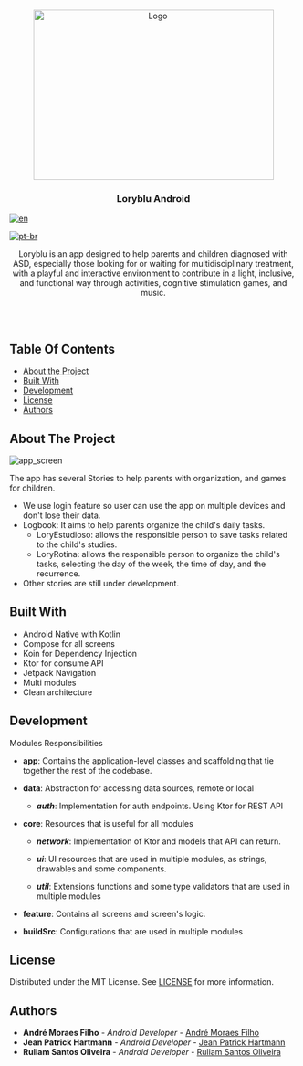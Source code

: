 <br/>

<p align="center">
  <a href="https://github.com/loryblu/loryblu-android">
    <img src="https://github-production-user-asset-6210df.s3.amazonaws.com/69876102/274274731-31580d3d-27d6-476b-b3c7-93cb61e4e3cc.png" alt="Logo" width="421" height="298">
  </a>


  <h3 align="center">Loryblu Android</h3>

[![en](https://img.shields.io/badge/lang-en-red.svg)](https://github.com/loryblu/loryblu-android/blob/development/README.md)

[![pt-br](https://img.shields.io/badge/lang-pt--br-green.svg)](https://github.com/loryblu/loryblu-android/blob/development/README.pt.br.md)

  <p align="center">
    Loryblu is an app designed to help parents and children diagnosed with ASD, especially those looking for or waiting for multidisciplinary treatment, with a playful and interactive environment to contribute in a light, inclusive, and functional way through activities, cognitive stimulation games, and music.
  </p>
<br/>
<br/>

## Table Of Contents

* [About the Project](#about-the-project)
* [Built With](#built-with)
* [Development](#development)
* [License](#license)
* [Authors](#authors)

## About The Project

![app_screen](https://github.com/loryblu/loryblu-android/assets/69876102/09b08090-ba70-4fee-940c-4562c50064ac)

The app has several Stories to help parents with organization, and games for children.
- We use login feature so user can use the app on multiple devices and don't lose their data.
- Logbook: It aims to help parents organize the child's daily tasks.
  -  LoryEstudioso: allows the responsible person to save tasks related to the child's studies.
  -  LoryRotina: allows the responsible person to organize the child's tasks, selecting the day of the week, the time of day, and the recurrence.
- Other stories are still under development. 


## Built With

- Android Native with Kotlin
- Compose for all screens
- Koin for Dependency Injection
- Ktor for consume API
- Jetpack Navigation
- Multi modules
- Clean architecture


## Development

Modules Responsibilities

* **app**: Contains the application-level classes and scaffolding that tie together the rest of the codebase.

* **data**: Abstraction for accessing data sources, remote or local
  * ***auth***: Implementation for auth endpoints. Using Ktor for REST API

- **core**: Resources that is useful for all modules
  - ***network***:  Implementation of Ktor and models that API can return.

  - ***ui***: UI resources that are used in multiple modules, as strings, drawables and some components.

  - ***util***: Extensions functions and some type validators that are used in multiple modules

- **feature**: Contains all screens and screen's logic.
- **buildSrc**: Configurations that are used in multiple modules


## License

Distributed under the MIT License. See [LICENSE](https://github.com/loryblu/loryblu-android/blob/development/LICENSE) for more information.



## Authors

* **André Moraes Filho** - *Android Developer* - [André Moraes Filho](https://github.com/softdevandre)
* **Jean Patrick Hartmann** - *Android Developer* - [Jean Patrick Hartmann](https://github.com/hartmannjean)
* **Ruliam Santos Oliveira** - *Android Developer* - [Ruliam Santos Oliveira](https://github.com/OdisBy)
